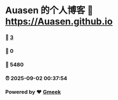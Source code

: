# Auasen 的个人博客 :link: https://Auasen.github.io 
### :page_facing_up: [3](https://Auasen.github.io/tag.html) 
### :speech_balloon: 0 
### :hibiscus: 5480 
### :alarm_clock: 2025-09-02 00:37:54 
### Powered by :heart: [Gmeek](https://github.com/Meekdai/Gmeek)
